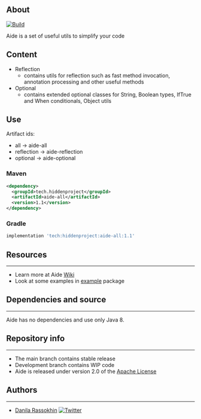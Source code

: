 ## About

[![Build](https://github.com/CrissNamon/aide/actions/workflows/maven.yml/badge.svg)](https://github.com/CrissNamon/aide/actions/workflows/maven.yml)

Aide is a set of useful utils to simplify your code

## Content

* Reflection
    - contains utils for reflection such as fast method invocation, annotation processing and other useful methods
* Optional
    - contains extended optional classes for String, Boolean types, IfTrue and When conditionals, Object utils

## Use

Artifact ids:

- all -> aide-all
- reflection -> aide-reflection
- optional -> aide-optional

### Maven

```xml
<dependency>
  <groupId>tech.hiddenproject</groupId>
  <artifactId>aide-all</artifactId>
  <version>1.1</version>
</dependency>
```

### Gradle

```groovy
implementation 'tech:hiddenproject:aide-all:1.1'
```

## Resources

___

* Learn more at Aide [Wiki](https://github.com/CrissNamon/aide/wiki)
* Look at some examples
  in [example](https://github.com/CrissNamon/aide/tree/main/aide-all/src/main/java/tech/hiddenproject/aide/example)
  package

## Dependencies and source

___

Aide has no dependencies and use only Java 8.</p>

## Repository info

___

* The main branch contains stable release
* Development branch contains WIP code
* Aide is released under version 2.0 of the [Apache License](https://www.apache.org/licenses/LICENSE-2.0)

## Authors

___

* [Danila Rassokhin](https://gihub.com/crissnamon) [![Twitter](https://img.shields.io/twitter/follow/kpekepsalt_en?style=social)](https://twitter.com/kpekepsalt_en)
